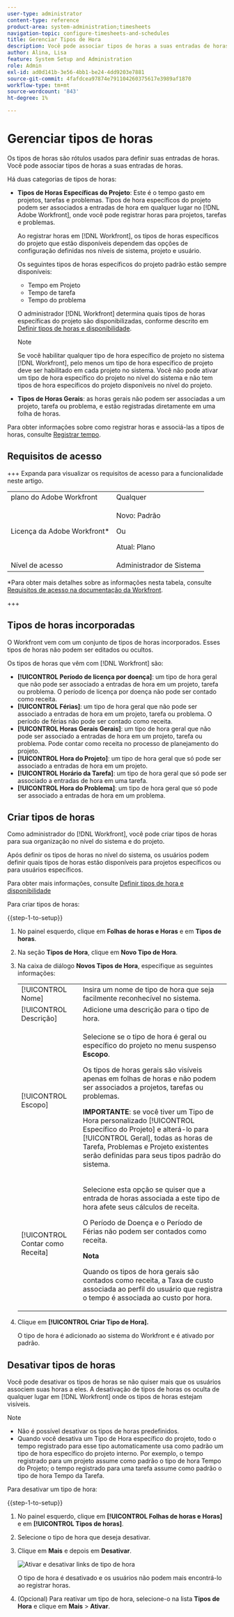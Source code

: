 ```yaml
---
user-type: administrator
content-type: reference
product-area: system-administration;timesheets
navigation-topic: configure-timesheets-and-schedules
title: Gerenciar Tipos de Hora
description: Você pode associar tipos de horas a suas entradas de horas. Os tipos de horas são rótulos usados para definir suas entradas de horas.
author: Alina, Lisa
feature: System Setup and Administration
role: Admin
exl-id: ad0d141b-3e56-4bb1-be24-4dd9203e7881
source-git-commit: 4fafdcea97874e791104260375617e3989af1870
workflow-type: tm+mt
source-wordcount: '843'
ht-degree: 1%

---
```


# Gerenciar tipos de horas

<!--Audited: 05/2025-->

<!--DON'T DELETE, DRAFT OR HIDE THIS ARTICLE. IT IS LINKED TO THE PRODUCT, THROUGH THE CONTEXT SENSITIVE HELP LINKS. 
**Linked to Creating Billing Record-->

<!--<div class="preview">

The highlighted information on this page refers to functionality not yet generally available. It is available only in the Preview environment for all customers. The same features will also be available in the Production environment for all customers after a week from the Preview release.     

For more information, see [Interface modernization](/help/quicksilver/product-announcements/product-releases/interface-modernization/interface-modernization.md). 

</div>
-->

Os tipos de horas são rótulos usados para definir suas entradas de horas. Você pode associar tipos de horas a suas entradas de horas.

Há duas categorias de tipos de horas:

* **Tipos de Horas Específicas do Projeto**: Este é o tempo gasto em projetos, tarefas e problemas. Tipos de hora específicos do projeto podem ser associados a entradas de hora em qualquer lugar no [!DNL Adobe Workfront], onde você pode registrar horas para projetos, tarefas e problemas.

  Ao registrar horas em [!DNL Workfront], os tipos de horas específicos do projeto que estão disponíveis dependem das opções de configuração definidas nos níveis de sistema, projeto e usuário.

  Os seguintes tipos de horas específicos do projeto padrão estão sempre disponíveis:

   * Tempo em Projeto
   * Tempo de tarefa
   * Tempo do problema

  O administrador [!DNL Workfront] determina quais tipos de horas específicas do projeto são disponibilizadas, conforme descrito em [Definir tipos de horas e disponibilidade](../../../timesheets/create-and-manage-timesheets/define-hour-types-and-availability.md).

  >[!NOTE]
  >
  >Se você habilitar qualquer tipo de hora específico de projeto no sistema [!DNL Workfront], pelo menos um tipo de hora específico de projeto deve ser habilitado em cada projeto no sistema. Você não pode ativar um tipo de hora específico do projeto no nível do sistema e não tem tipos de hora específicos do projeto disponíveis no nível do projeto.

* **Tipos de Horas Gerais**: as horas gerais não podem ser associadas a um projeto, tarefa ou problema, e estão registradas diretamente em uma folha de horas.

Para obter informações sobre como registrar horas e associá-las a tipos de horas, consulte [Registrar tempo](/help/quicksilver/timesheets/create-and-manage-timesheets/log-time.md).

## Requisitos de acesso

+++ Expanda para visualizar os requisitos de acesso para a funcionalidade neste artigo.

<table style="table-layout:auto"> 
 <col> 
 <col> 
 <tbody> 
  <tr> 
   <td role="rowheader">plano do Adobe Workfront</td> 
   <td>Qualquer</td> 
  </tr> 
  <tr> 
   <td role="rowheader">Licença da Adobe Workfront*</td> 
   <td> <p>Novo: Padrão</p>
   <p>Ou</p>
   <p>Atual: Plano</p></td> 
  </tr> 
  <tr> 
   <td role="rowheader">Nível de acesso</td> 
   <td>Administrador de Sistema</td>
  </tr> 
 </tbody> 
</table>

*Para obter mais detalhes sobre as informações nesta tabela, consulte [Requisitos de acesso na documentação da Workfront](/help/quicksilver/administration-and-setup/add-users/access-levels-and-object-permissions/access-level-requirements-in-documentation.md).

+++

## Tipos de horas incorporadas

O Workfront vem com um conjunto de tipos de horas incorporados. Esses tipos de horas não podem ser editados ou ocultos.

Os tipos de horas que vêm com [!DNL Workfront] são:

* **[!UICONTROL Período de licença por doença]**: um tipo de hora geral que não pode ser associado a entradas de hora em um projeto, tarefa ou problema. O período de licença por doença não pode ser contado como receita.
* **[!UICONTROL Férias]**: um tipo de hora geral que não pode ser associado a entradas de hora em um projeto, tarefa ou problema. O período de férias não pode ser contado como receita.
* **[!UICONTROL Horas Gerais Gerais]**: um tipo de hora geral que não pode ser associado a entradas de hora em um projeto, tarefa ou problema. Pode contar como receita no processo de planejamento do projeto.
* **[!UICONTROL Hora do Projeto]**: um tipo de hora geral que só pode ser associado a entradas de hora em um projeto.
* **[!UICONTROL Horário da Tarefa]**: um tipo de hora geral que só pode ser associado a entradas de hora em uma tarefa.
* **[!UICONTROL Hora do Problema]**: um tipo de hora geral que só pode ser associado a entradas de hora em um problema.

## Criar tipos de horas

Como administrador do [!DNL Workfront], você pode criar tipos de horas para sua organização no nível do sistema e do projeto.

Após definir os tipos de horas no nível do sistema, os usuários podem definir quais tipos de horas estão disponíveis para projetos específicos ou para usuários específicos.

Para obter mais informações, consulte [Definir tipos de hora e disponibilidade](../../../timesheets/create-and-manage-timesheets/define-hour-types-and-availability.md)

Para criar tipos de horas:

{{step-1-to-setup}}

1. No painel esquerdo, clique em **Folhas de horas e Horas** e em **Tipos de horas**.

1. Na seção **Tipos de Hora**, clique em **Novo Tipo de Hora**.
1. Na caixa de diálogo **Novos Tipos de Hora**, especifique as seguintes informações:

   <table style="table-layout:auto"> 
    <col> 
    <col> 
    <tbody> 
     <tr> 
      <td role="rowheader">[!UICONTROL Nome]</td> 
      <td>Insira um nome de tipo de hora que seja facilmente reconhecível no sistema.</td> 
     </tr> 
     <tr> 
      <td role="rowheader">[!UICONTROL Descrição]</td> 
      <td>Adicione uma descrição para o tipo de hora.</td> 
     </tr> 
     <tr> 
      <td role="rowheader">[!UICONTROL Escopo]</td> 
      <td> <p>Selecione se o tipo de hora é geral ou específico do projeto no menu suspenso <strong>Escopo</strong>.</p> <p>Os tipos de horas gerais são visíveis apenas em folhas de horas e não podem ser associados a projetos, tarefas ou problemas.</p> <p><b>IMPORTANTE</b>: se você tiver um Tipo de Hora personalizado [!UICONTROL Específico do Projeto] e alterá-lo para [!UICONTROL Geral], todas as horas de Tarefa, Problemas e Projeto existentes serão definidas para seus tipos padrão do sistema.</p> </td> 
     </tr> 
     <tr> 
      <td role="rowheader">[!UICONTROL Contar como Receita]</td> 
      <td><p>Selecione esta opção se quiser que a entrada de horas associada a este tipo de hora afete seus cálculos de receita.</p>
      <p>O Período de Doença e o Período de Férias não podem ser contados como receita.</p>
      <p><b>Nota</b></p>
      <p>Quando os tipos de hora gerais são contados como receita, a Taxa de custo associada ao perfil do usuário que registra o tempo é associada ao custo por hora.  
      </td> 
     </tr> 
    </tbody> 
   </table>

1. Clique em **[!UICONTROL Criar Tipo de Hora].**

   O tipo de hora é adicionado ao sistema do Workfront e é ativado por padrão.

## Desativar tipos de horas

Você pode desativar os tipos de horas se não quiser mais que os usuários associem suas horas a eles. A desativação de tipos de horas os oculta de qualquer lugar em [!DNL Workfront] onde os tipos de horas estejam visíveis.

>[!NOTE]
>
>* Não é possível desativar os tipos de horas predefinidos.
>* Quando você desativa um Tipo de Hora específico do projeto, todo o tempo registrado para esse tipo automaticamente usa como padrão um tipo de hora específico do projeto interno. Por exemplo, o tempo registrado para um projeto assume como padrão o tipo de hora Tempo do Projeto; o tempo registrado para uma tarefa assume como padrão o tipo de hora Tempo da Tarefa.
>


Para desativar um tipo de hora:

{{step-1-to-setup}}

1. No painel esquerdo, clique em **[!UICONTROL Folhas de horas e Horas]** e em **[!UICONTROL Tipos de horas]**.

1. Selecione o tipo de hora que deseja desativar.


1. Clique em **Mais** e depois em **Desativar**.

   ![Ativar e desativar links de tipo de hora](assets/activate-and-deactivate-hour-type-links.png)

   O tipo de hora é desativado e os usuários não podem mais encontrá-lo ao registrar horas.

1. (Opcional) Para reativar um tipo de hora, selecione-o na lista **Tipos de Hora** e clique em **Mais** > **Ativar**.

